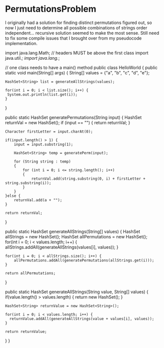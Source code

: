 # PermutationsProblem

I originally had a solution for finding distinct permutations figured out, so now I just need to determine all possible combinations
of strings order independent... recursive solution seemed to make the most sense. Still need to fix some compile issues that I brought
over from my pseudocode implementation.


import java.lang.Math; // headers MUST be above the first class
import java.util.*;
import java.lang.*;

// one class needs to have a main() method
public class HelloWorld
{
  public static void main(String[] args)
  {
    String[] values = {"a", "b", "c", "d", "e"};
    
    HashSet<String> list = generateAllStrings(values);
    
    for(int i = 0; i < list.size(); i++) {
     System.out.println(list.get(i)); 
    }
  }
  
  public static HashSet<String> generatePermutations(String input) {
    HashSet<String> returnVal = new HashSet<String>();
    if (input == "") {
    	return returnVal;
    }

    Character firstLetter = input.charAt(0);

    if(input.length() > 1) {
        input = input.substring(1);

        HashSet<String> temp = generatePerm(input);

        for (String string : temp)
        {
            for (int i = 0; i <= string.length(); i++)
            {
                returnVal.add(string.substring(0, i) + firstLetter + string.substring(i));
            }
        }
    }else {
        returnVal.add(a + "");
    }
    
    return returnVal;
  }
  
  public static HashSet<String> generateAllStrings(String[] values) {
    HashSet<String> allStrings = new HashSet<String>();
    HashSet<String> allPermutations = new HashSet<String>();
    for(int i = 0; i < values.length; i++) {
    	allStrings.addAll(generateAllStrings(values[i], values)); 
    }
    
    for(int i = 0; i < allStrings.size(); i++) {
     	allPermutations.addAll(generatePermutations(allStrings.get(i)));
    }
    
    return allPermutations;
  }
  
  public static HashSet<String> generateAllStrings(String value, String[] values) {
    if(value.length() > values.length) { return new HashSet<String>(); }
    
    HashSet<String> returnValue = new HashSet<String>();
    
    for(int i = 0; i < values.length; i++) {
      returnValue.addAll(generateAllStrings(value + values[i], values));
    }
    
    return returnValue;
  }
}
